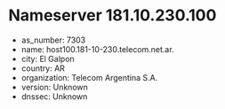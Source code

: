 # Nameserver 181.10.230.100

* as_number: 7303
* name: host100.181-10-230.telecom.net.ar.
* city: El Galpon
* country: AR
* organization: Telecom Argentina S.A.
* version: Unknown
* dnssec: Unknown
